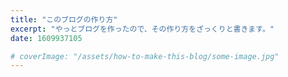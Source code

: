 ```yaml
---
title: "このブログの作り方"
excerpt: "やっとブログを作ったので、その作り方をざっくりと書きます。"
date: 1609937105

# coverImage: "/assets/how-to-make-this-blog/some-image.jpg"
---
```

